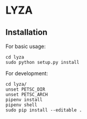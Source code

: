 # LYZA



## Installation

For basic usage:

    cd lyza
    sudo python setup.py install


For development:

    cd lyza/
    unset PETSC_DIR
    unset PETSC_ARCH
    pipenv install
    pipenv shell
    sudo pip install --editable .
